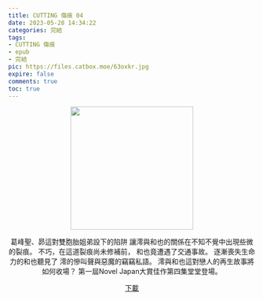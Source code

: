 ```yaml
---
title: CUTTING 傷痕 04
date: 2023-05-28 14:34:22
categories: 完結
tags:
- CUTTING 傷痕
- epub
- 完結
pic: https://files.catbox.moe/63oxkr.jpg
expire: false
comments: true
toc: true
---
```


<div style="text-align:center" class="kratos-post-content">

<img width="250px" src="https://files.catbox.moe/63oxkr.jpg">

<p>
葛峰聖、昴這對雙胞胎姐弟設下的陷阱
讓澪與和也的關係在不知不覺中出現些微的裂痕。
不巧，在這道裂痕尚未修補前，
和也竟遭遇了交通事故。
逐漸喪失生命力的和也聽見了
澪的慘叫聲與惡魔的竊竊私語。
澪與和也這對戀人的再生故事將如何收場？
第一屆Novel Japan大賞佳作第四集堂堂登場。
</p>

<p>
<a href="https://epubdatabase.azurewebsites.net/EBOOKS/EPUB/完結/CUTTING 傷痕/CUTTING 傷痕 04 ～Case of Reincarnation～.epub?download=1">下載</a>
</p>

</div>